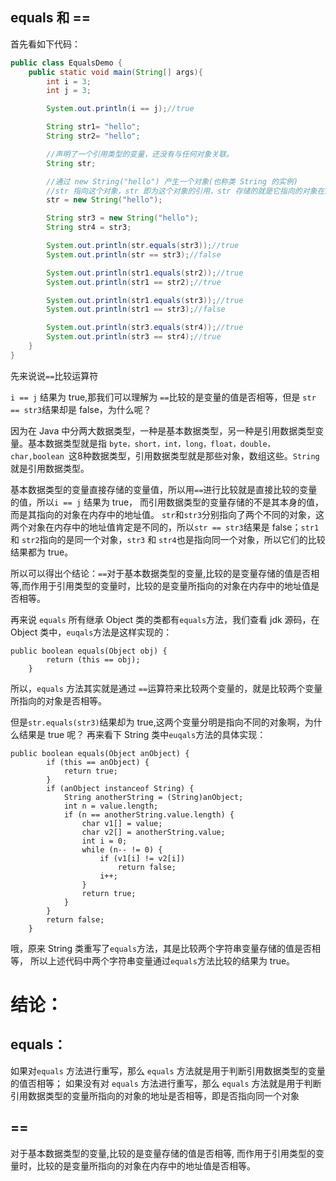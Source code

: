 ## equals 和 ==

首先看如下代码：
```java
public class EqualsDemo {
    public static void main(String[] args){
        int i = 3;
        int j = 3;

        System.out.println(i == j);//true

        String str1= "hello";
        String str2= "hello";

        //声明了一个引用类型的变量，还没有与任何对象关联。
        String str;

        //通过 new String("hello") 产生一个对象(也称类 String 的实例)
        //str 指向这个对象，str 即为这个对象的引用，str 存储的就是它指向的对象在内存中的地址
        str = new String("hello");

        String str3 = new String("hello");
        String str4 = str3;

        System.out.println(str.equals(str3));//true
        System.out.println(str == str3);//false

        System.out.println(str1.equals(str2));//true
        System.out.println(str1 == str2);//true

        System.out.println(str1.equals(str3));//true
        System.out.println(str1 == str3);//false

        System.out.println(str3.equals(str4));//true
        System.out.println(str3 == str4);//true
    }
}
```

先来说说``==``比较运算符

`` i == j `` 结果为 true,那我们可以理解为 ``==``比较的是变量的值是否相等，但是 ``str == str3``结果却是 false，为什么呢？

因为在 Java 中分两大数据类型，一种是基本数据类型，另一种是引用数据类型变量。基本数据类型就是指 ``byte，short，int，long，float，double，char,boolean ``这8种数据类型，引用数据类型就是那些对象，数组这些。``String`` 就是引用数据类型。

基本数据类型的变量直接存储的变量值，所以用``==``进行比较就是直接比较的变量的值，所以`` i == j `` 结果为 true，
而引用数据类型的变量存储的不是其本身的值，而是其指向的对象在内存中的地址值。
``str``和``str3``分别指向了两个不同的对象，这两个对象在内存中的地址值肯定是不同的，所以``str == str3``结果是 false；``str1`` 和 ``str2``指向的是同一个对象，``str3`` 和 ``str4``也是指向同一个对象，所以它们的比较结果都为 true。

所以可以得出个结论：``==``对于基本数据类型的变量,比较的是变量存储的值是否相等,而作用于引用类型的变量时，比较的是变量所指向的对象在内存中的地址值是否相等。

再来说 ``equals``
所有继承 Object 类的类都有``equals``方法，我们查看 jdk 源码，在 Object 类中，``euqals``方法是这样实现的：

```
public boolean equals(Object obj) {
        return (this == obj);
    }
```

所以，``equals`` 方法其实就是通过 ``==``运算符来比较两个变量的，就是比较两个变量所指向的对象是否相等。

但是``str.equals(str3)``结果却为 true,这两个变量分明是指向不同的对象啊，为什么结果是 true 呢？
再来看下 String 类中``euqals``方法的具体实现：

```
public boolean equals(Object anObject) {
        if (this == anObject) {
            return true;
        }
        if (anObject instanceof String) {
            String anotherString = (String)anObject;
            int n = value.length;
            if (n == anotherString.value.length) {
                char v1[] = value;
                char v2[] = anotherString.value;
                int i = 0;
                while (n-- != 0) {
                    if (v1[i] != v2[i])
                        return false;
                    i++;
                }
                return true;
            }
        }
        return false;
    }
```

哦，原来 String 类重写了``equals``方法，其是比较两个字符串变量存储的值是否相等，
所以上述代码中两个字符串变量通过``equals``方法比较的结果为 true。

# 结论：

## equals：
如果对``equals`` 方法进行重写，那么 ``equals`` 方法就是用于判断引用数据类型的变量的值否相等；
如果没有对 ``equals`` 方法进行重写，那么 ``equals`` 方法就是用于判断引用数据类型的变量所指向的对象的地址是否相等，即是否指向同一个对象

## ==
对于基本数据类型的变量,比较的是变量存储的值是否相等,
而作用于引用类型的变量时，比较的是变量所指向的对象在内存中的地址值是否相等。





